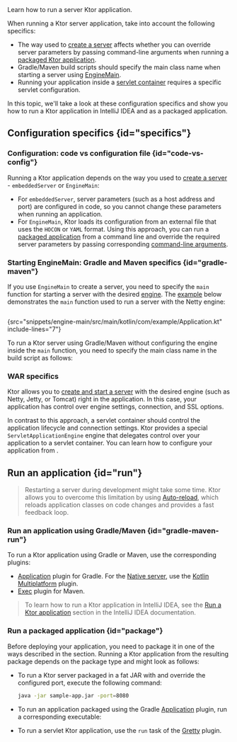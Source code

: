 [//]: # (title: Running)

<show-structure for="chapter" depth="2"/>

<link-summary>
Learn how to run a server Ktor application.
</link-summary>

When running a Ktor server application, take into account the following specifics:
* The way used to [create a server](server-create-and-configure.topic) affects whether you can override server parameters by passing command-line arguments when running a [packaged Ktor application](#package).
* Gradle/Maven build scripts should specify the main class name when starting a server using [EngineMain](server-create-and-configure.topic#engine-main).
* Running your application inside a [servlet container](war.md) requires a specific servlet configuration.

In this topic, we'll take a look at these configuration specifics and show you how to run a Ktor application in IntelliJ IDEA and as a packaged application.


## Configuration specifics {id="specifics"}

### Configuration: code vs configuration file {id="code-vs-config"}

Running a Ktor application depends on the way you used to [create a server](server-create-and-configure.topic) - `embeddedServer` or `EngineMain`:
* For `embeddedServer`, server parameters (such as a host address and port) are configured in code, so you cannot change these parameters when running an application.
* For `EngineMain`, Ktor loads its configuration from an external file that uses the `HOCON` or `YAML` format. Using this approach, you can run a [packaged application](#package) from a command line and override the required server parameters by passing corresponding [command-line arguments](server-configuration-file.topic#command-line).


### Starting EngineMain: Gradle and Maven specifics {id="gradle-maven"}

If you use `EngineMain` to create a server, you need to specify the `main` function for starting a server with the desired [engine](server-engines.md).
The [example](https://github.com/ktorio/ktor-documentation/tree/%ktor_version%/codeSnippets/snippets/engine-main) below demonstrates the `main` function used to run a server with the Netty engine:

```kotlin
```
{src="snippets/engine-main/src/main/kotlin/com/example/Application.kt" include-lines="7"}

To run a Ktor server using Gradle/Maven without configuring the engine inside the `main` function, you need to specify the main class name in the build script as follows:

<include from="server-engines.md" element-id="main-class-set-engine-main"/>


### WAR specifics

Ktor allows you to [create and start a server](server-create-and-configure.topic) with the desired engine (such as Netty, Jetty, or Tomcat) right in the application. In this case, your application has control over engine settings, connection, and SSL options.

In contrast to this approach, a servlet container should control the application lifecycle and connection settings. Ktor provides a special `ServletApplicationEngine` engine that delegates control over your application to a servlet container. You can learn how to configure your application from [](war.md#configure-war).


## Run an application {id="run"}
> Restarting a server during development might take some time. Ktor allows you to overcome this limitation by using [Auto-reload](server-auto-reload.topic), which reloads application classes on code changes and provides a fast feedback loop.

### Run an application using Gradle/Maven {id="gradle-maven-run"}

To run a Ktor application using Gradle or Maven, use the corresponding plugins:
* [Application](server-packaging.md) plugin for Gradle. For the [Native server](server-native.md), use the [Kotlin Multiplatform](https://plugins.gradle.org/plugin/org.jetbrains.kotlin.multiplatform) plugin.
* [Exec](https://www.mojohaus.org/exec-maven-plugin/) plugin for Maven.

> To learn how to run a Ktor application in IntelliJ IDEA, see the [Run a Ktor application](https://www.jetbrains.com/help/idea/ktor.html#run_ktor_app) section in the IntelliJ IDEA documentation.


### Run a packaged application {id="package"}

Before deploying your application, you need to package it in one of the ways described in the [](server-deployment.md#packaging) section. 
Running a Ktor application from the resulting package depends on the package type and might look as follows:
* To run a Ktor server packaged in a fat JAR with and override the configured port, execute the following command:
   ```Bash
   java -jar sample-app.jar -port=8080
   ```
* To run an application packaged using the Gradle [Application](server-packaging.md) plugin, run a corresponding executable:

   <include from="server-packaging.md" element-id="run_executable"/>
  
* To run a servlet Ktor application, use the `run` task of the [Gretty](war.md#run) plugin.
